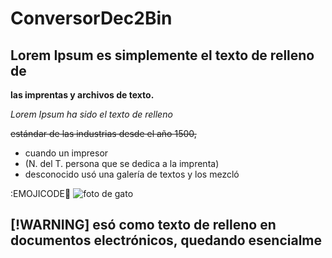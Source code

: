 # ConversorDec2Bin
## Lorem Ipsum es simplemente el texto de relleno de

**las imprentas y archivos de texto.**

*Lorem Ipsum ha sido el texto de relleno*

~~estándar de las industrias desde el año 1500,~~

- cuando un impresor
- (N. del T. persona que se dedica a la imprenta)
-  desconocido usó una galería de textos y los mezcló

:EMOJICODE👻
 ![foto de gato](https://myoctocat.com/assets/images/base-octocat.svg)

[!WARNING] esó como texto de relleno en documentos electrónicos, quedando esencialme 
---

